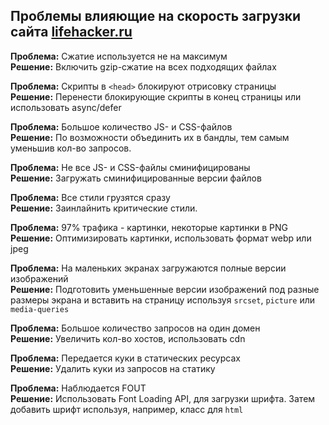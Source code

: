 Проблемы влияющие на скорость загрузки сайта [lifehacker.ru](https://lifehacker.ru)
-----

**Проблема:** Сжатие используется не на максимум  
**Решение:** Включить gzip-сжатие на всех подходящих файлах

**Проблема:** Скрипты в `<head>` блокируют отрисовку страницы  
**Решение:** Перенести блокирующие скрипты в конец страницы или использовать async/defer

**Проблема:** Большое количество JS- и CSS-файлов  
**Решение:** По возможности объединить их в бандлы, тем самым уменьшив кол-во запросов.

**Проблема:** Не все JS- и CSS-файлы сминифицированы  
**Решение:** Загружать сминифицированные версии файлов

**Проблема:** Все стили грузятся сразу  
**Решение:** Заинлайнить критические стили.

**Проблема:** 97% трафика - картинки, некоторые картинки в PNG  
**Решение:** Оптимизировать картинки, использовать формат webp или jpeg

**Проблема:** На маленьких экранах загружаются полные версии изображений  
**Решение:** Подготовить уменьшенные версии изображений под разные размеры экрана
            и вставить на страницу используя `srcset`, `picture` или `media-queries`

**Проблема:** Большое количество запросов на один домен  
**Решение:** Увеличить кол-во хостов, использовать cdn

**Проблема:** Передается куки в статических ресурсах  
**Решение:** Удалить куки из запросов на статику

**Проблема:** Наблюдается FOUT  
**Решение:** Использовать Font Loading API, для загрузки шрифта.
             Затем добавить шрифт используя, например, класс для `html`
